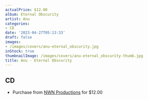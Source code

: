 ```yaml
---
actualPrice: $12.00
album: Eternal Obscurity
artist: Anu
categories:
- CD
date: '2023-04-27T05:13:33'
draft: false
images:
- /images/covers/anu-eternal_obscurity.jpg
inStock: true
thumbnailImage: /images/covers/anu-eternal_obscurity-thumb.jpg
title: Anu - Eternal Obscurity
---
```


## CD
* Purchase from [NWN Productions](http://shop.nwnprod.com/index.php?route=product/product&path=93&product_id=27795&sort=pd.name&order=ASC) for $12.00
